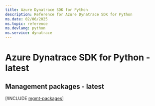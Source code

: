 ```yaml
---
title: Azure Dynatrace SDK for Python
description: Reference for Azure Dynatrace SDK for Python
ms.date: 02/06/2025
ms.topic: reference
ms.devlang: python
ms.service: dynatrace
---
```

# Azure Dynatrace SDK for Python - latest

## Management packages - latest
[!INCLUDE [mgmt-packages](dynatrace-mgmt-index.md)]